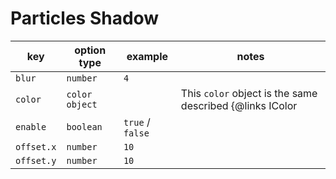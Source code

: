 # Particles Shadow

| key        | option type    | example          | notes                                                            |
| ---------- | -------------- | ---------------- | ---------------------------------------------------------------- |
| `blur`     | `number`       | `4`              |                                                                  |
| `color`    | `color object` |                  | This `color` object is the same described {@links IColor | here} |
| `enable`   | `boolean`      | `true` / `false` |                                                                  |
| `offset.x` | `number`       | `10`             |                                                                  |
| `offset.y` | `number`       | `10`             |                                                                  |

